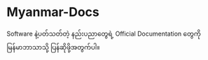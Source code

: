 # Myanmar-Docs

Software နဲ့ပတ်သတ်တဲ့ နည်းပညာတွေရဲ့ Official Documentation တွေကို မြန်မာဘာသာသို့ ပြန်ဆိုဖို့အတွက်ပါ။
